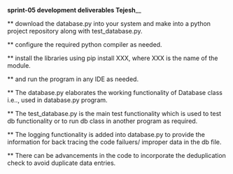 **sprint-05 development deliverables Tejesh**__

** download the database.py into your system and make into a python project repository along with test_database.py.

** configure the required python compiler as needed.

** install the libraries using pip install XXX, where XXX is the name of the module.

** and run the program in any IDE as needed.

** The database.py elaborates the working functionality of Database class i.e.., used in database.py program.

** The test_database.py is the main test functionality which is used to test db functionality or to run db class in another program as required.

** The logging functionality is added into database.py to provide the information for back tracing the code failuers/ improper data in the db file.

** There can be advancements in the code to incorporate the deduplication check to avoid duplicate data entries.
